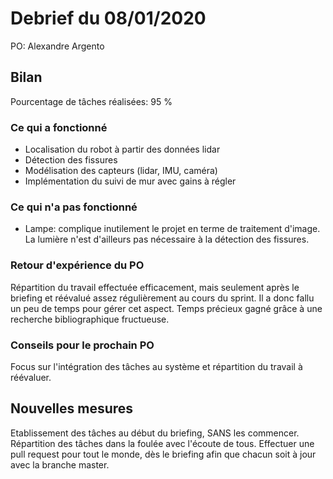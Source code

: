 # Debrief du 08/01/2020

PO: Alexandre Argento


## Bilan

Pourcentage de tâches réalisées: 95 %

### Ce qui a fonctionné

- Localisation du robot à partir des données lidar
- Détection des fissures
- Modélisation des capteurs (lidar, IMU, caméra) 
- Implémentation du suivi de mur avec gains à régler

### Ce qui n'a pas fonctionné

- Lampe: complique inutilement le projet en terme de traitement d'image. La lumière n'est d'ailleurs pas nécessaire à la détection des fissures.

### Retour d'expérience du PO

Répartition du travail effectuée efficacement, mais seulement après le briefing et réévalué assez régulièrement au cours du sprint.
Il a donc fallu un peu de temps pour gérer cet aspect.
Temps précieux gagné grâce à une recherche bibliographique fructueuse.


### Conseils pour le prochain PO

Focus sur l'intégration des tâches au système et répartition du travail à réévaluer.


## Nouvelles mesures

Etablissement des tâches au début du briefing, SANS les commencer.
Répartition des tâches dans la foulée avec l'écoute de tous.
Effectuer une pull request pour tout le monde, dès le briefing afin que chacun soit à jour avec la branche master.
